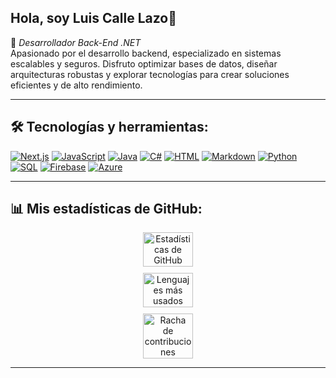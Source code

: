 ## Hola, soy Luis Calle Lazo👋

🎯 *Desarrollador Back-End .NET*  
Apasionado por el desarrollo backend, especializado en sistemas escalables y seguros. Disfruto optimizar bases de datos, diseñar arquitecturas robustas y explorar tecnologías para crear soluciones eficientes y de alto rendimiento.

---

## 🛠 Tecnologías y herramientas:

<p align="left">
  <a href="https://github.com/search?q=user%3AMonikaSzucs+language%3Anextjs"><img alt="Next.js" src="https://img.shields.io/badge/Next-black?style=for-the-badge&logo=next.js&logoColor=white"></a>
  <a href="https://github.com/search?q=user%3AMonikaSzucs+language%3Ajavascript"><img alt="JavaScript" src="https://img.shields.io/badge/JavaScript-F7DF1E.svg?logo=javascript&logoColor=black"></a>
  <a href="https://github.com/search?q=user%3AMonikaSzucs+language%3Ajava"><img alt="Java" src="https://img.shields.io/badge/Java-007396.svg?logo=java&logoColor=white"></a>
  <a href="https://github.com/search?q=user%3AMonikaSzucs+language%3Acsharp"><img alt="C#" src="https://img.shields.io/badge/C%23-239120.svg?logo=c-sharp&logoColor=white"></a>
  <a href="https://github.com/search?q=user%3AMonikaSzucs+language%3Ahtml"><img alt="HTML" src="https://img.shields.io/badge/HTML-E34F26.svg?logo=html5&logoColor=white"></a>
  <a href="https://github.com/search?q=user%3AMonikaSzucs+language%3Amarkdown"><img alt="Markdown" src="https://img.shields.io/badge/Markdown-000000.svg?logo=markdown&logoColor=white"></a>
  <a href="https://github.com/search?q=user%3AMonikaSzucs+language%3APython"><img alt="Python" src="https://img.shields.io/badge/python-3670A0?style=for-the-badge&logo=python&logoColor=ffdd54"></a>
  <a href="https://github.com/search?q=user%3AMonikaSzucs+language%3Asql"><img alt="SQL" src="https://img.shields.io/badge/SQL-025E8C.svg?logo=amazon-dynamodb&logoColor=white"></a>
  <a href="https://github.com/search?q=user%3AMonikaSzucs+language%3Afirebase"><img alt="Firebase" src="https://img.shields.io/badge/Firebase-039BE5?style=for-the-badge&logo=Firebase&logoColor=white"></a>
  <a href="https://github.com/search?q=user%3AMonikaSzucs+language%3Aazure"><img alt="Azure" src="https://img.shields.io/badge/azure-%230072C6.svg?style=for-the-badge&logo=microsoftazure&logoColor=white"></a>
</p>

---

## 📊 Mis estadísticas de GitHub:

<div align="center" style="display: flex; flex-wrap: wrap; justify-content: center; gap: 10px;">

  <img src="https://github-readme-stats.vercel.app/api?username=LuisCalleLazo&show_icons=true&theme=tokyonight" alt="Estadísticas de GitHub" style="width: 32%; min-width: 250px;">

  <img src="https://github-readme-stats.vercel.app/api/top-langs/?username=LuisCalleLazo&layout=compact&theme=tokyonight&langs_count=8" alt="Lenguajes más usados" style="width: 32%; min-width: 250px;">

  <img src="https://github-readme-streak-stats.herokuapp.com/?user=LuisCalleLazo&theme=tokyonight" alt="Racha de contribuciones" style="width: 32%; min-width: 250px;">

</div>

---
